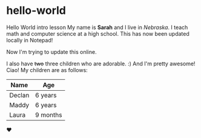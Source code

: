 # hello-world
Hello World intro lesson
My name is **Sarah** and I live in *Nebraska*.  I teach math and computer science at a high school.
This has now been updated locally in Notepad!

Now I'm trying to update this online.

I also have ~~two~~  three children who are adorable. :) And I'm pretty awesome! Ciao!
My children are as follows:

Name | Age
------------ | -------------
Declan | 6 years
Maddy | 6 years
Laura | 9 months

:heart:

